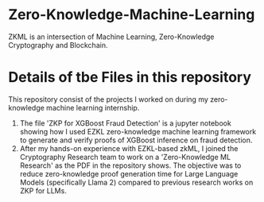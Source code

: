 # Zero-Knowledge-Machine-Learning
ZKML is an intersection of Machine Learning, Zero-Knowledge Cryptography and Blockchain.

# Details of tbe Files in this repository
This repository consist of the projects I worked on during my zero-knowledge machine learning internship.
1. The file 'ZKP for XGBoost Fraud Detection' is a jupyter notebook showing how I used EZKL zero-knowledge machine learning framework to generate and verify proofs of XGBoost inference on fraud detection.
2. After my hands-on experience with EZKL-based zkML, I joined the Cryptography Research team to work on a 'Zero-Knowledge ML Research' as the PDF in the repository shows. The objective was to reduce zero-knowledge proof generation time for Large Language Models (specifically Llama 2) compared to previous research works on ZKP for LLMs.
